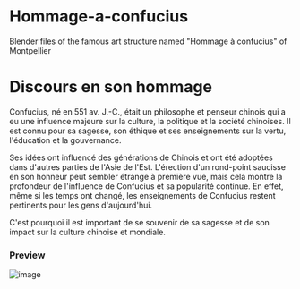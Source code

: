 # Hommage-a-confucius
Blender files of the famous art structure named "Hommage à confucius" of Montpellier 

# Discours en son hommage
Confucius, né en 551 av. J.-C., était un philosophe et penseur chinois qui a eu une influence majeure sur la culture, la politique et la société chinoises. Il est connu pour sa sagesse, son éthique et ses enseignements sur la vertu, l'éducation et la gouvernance. 

Ses idées ont influencé des générations de Chinois et ont été adoptées dans d'autres parties de l'Asie de l'Est. 
L'érection d'un rond-point saucisse en son honneur peut sembler étrange à première vue, mais cela montre la profondeur de l'influence de Confucius et sa popularité continue. En effet, même si les temps ont changé, les enseignements de Confucius restent pertinents pour les gens d'aujourd'hui. 

C'est pourquoi il est important de se souvenir de sa sagesse et de son impact sur la culture chinoise et mondiale.


### Preview
![image](https://user-images.githubusercontent.com/78204354/234195969-74e3f42d-7eb7-4dc2-a508-058a93e3f6fb.png)

